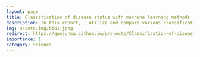 ```yaml
---
layout: page
title: Classification of disease status with machine learning methods
description: In this report, I utilize and compare various classification models to predict the disease status of samples using gene expression data. (Skills -> Machine learning, Biostatistics, Bioinformatics) 
img: assets/img/bio1.jpeg
redirect: https://guojunma.github.io/projects/Classification-of-disease-status-with-machine-learning-methods.html
importance: 1
category: Science
---
```

